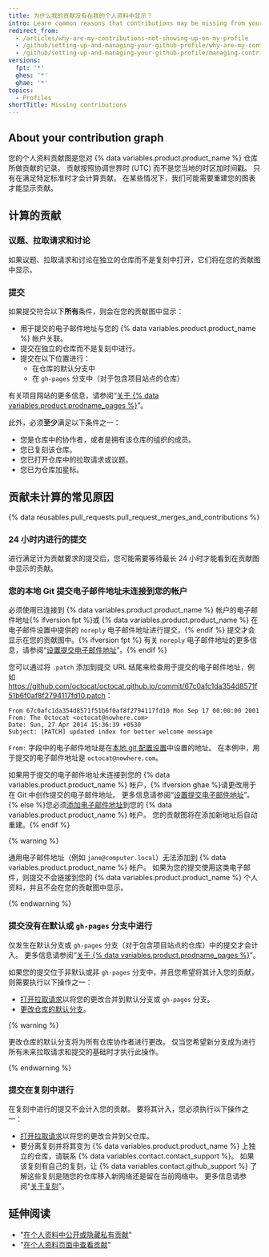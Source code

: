 ```yaml
---
title: 为什么我的贡献没有在我的个人资料中显示？
intro: Learn common reasons that contributions may be missing from your contributions graph.
redirect_from:
  - /articles/why-are-my-contributions-not-showing-up-on-my-profile
  - /github/setting-up-and-managing-your-github-profile/why-are-my-contributions-not-showing-up-on-my-profile
  - /github/setting-up-and-managing-your-github-profile/managing-contribution-graphs-on-your-profile/why-are-my-contributions-not-showing-up-on-my-profile
versions:
  fpt: '*'
  ghes: '*'
  ghae: '*'
topics:
  - Profiles
shortTitle: Missing contributions
---
```


## About your contribution graph

您的个人资料贡献图是您对 {% data variables.product.product_name %} 仓库所做贡献的记录。 贡献按照协调世界时 (UTC) 而不是您当地的时区加时间戳。 只有在满足特定标准时才会计算贡献。 在某些情况下，我们可能需要重建您的图表才能显示贡献。

## 计算的贡献

### 议题、拉取请求和讨论

如果议题、拉取请求和讨论在独立的仓库而不是复刻中打开，它们将在您的贡献图中显示。

### 提交
如果提交符合以下**所有**条件，则会在您的贡献图中显示：
- 用于提交的电子邮件地址与您的 {% data variables.product.product_name %} 帐户关联。
- 提交在独立的仓库而不是复刻中进行。
- 提交在以下位置进行：
  - 在仓库的默认分支中
  - 在 `gh-pages` 分支中（对于包含项目站点的仓库）

有关项目网站的更多信息，请参阅“[关于 {% data variables.product.prodname_pages %}](/pages/getting-started-with-github-pages/about-github-pages#types-of-github-pages-sites)”。

此外，必须**至少**满足以下条件之一：
- 您是仓库中的协作者，或者是拥有该仓库的组织的成员。
- 您已复刻该仓库。
- 您已打开仓库中的拉取请求或议题。
- 您已为仓库加星标。

## 贡献未计算的常见原因

{% data reusables.pull_requests.pull_request_merges_and_contributions %}

### 24 小时内进行的提交

进行满足计为贡献要求的提交后，您可能需要等待最长 24 小时才能看到在贡献图中显示的贡献。

### 您的本地 Git 提交电子邮件地址未连接到您的帐户

必须使用已连接到 {% data variables.product.product_name %} 帐户的电子邮件地址{% ifversion fpt %}或 {% data variables.product.product_name %} 在电子邮件设置中提供的 `noreply` 电子邮件地址进行提交，{% endif %} 提交才会显示在您的贡献图中。{% ifversion fpt %} 有关 `noreply` 电子邮件地址的更多信息，请参阅“[设置提交电子邮件地址](/github/setting-up-and-managing-your-github-user-account/setting-your-commit-email-address#about-commit-email-addresses)”。{% endif %}

您可以通过将 `.patch` 添加到提交 URL 结尾来检查用于提交的电子邮件地址，例如 <a href="https://github.com/octocat/octocat.github.io/commit/67c0afc1da354d8571f51b6f0af8f2794117fd10.patch" data-proofer-ignore>https://github.com/octocat/octocat.github.io/commit/67c0afc1da354d8571f51b6f0af8f2794117fd10.patch</a>：

```
From 67c0afc1da354d8571f51b6f0af8f2794117fd10 Mon Sep 17 00:00:00 2001
From: The Octocat <octocat@nowhere.com>
Date: Sun, 27 Apr 2014 15:36:39 +0530
Subject: [PATCH] updated index for better welcome message
```

`From:` 字段中的电子邮件地址是在[本地 git 配置设置](/articles/set-up-git)中设置的地址。 在本例中，用于提交的电子邮件地址是 `octocat@nowhere.com`。

如果用于提交的电子邮件地址未连接到您的 {% data variables.product.product_name %} 帐户，{% ifversion ghae %}请更改用于在 Git 中创作提交的电子邮件地址。 更多信息请参阅“[设置提交电子邮件地址](/github/setting-up-and-managing-your-github-user-account/setting-your-commit-email-address#setting-your-commit-email-address-in-git)”。{% else %}您必须[添加电子邮件地址](/articles/adding-an-email-address-to-your-github-account)到您的 {% data variables.product.product_name %} 帐户。 您的贡献图将在添加新地址后自动重建。{% endif %}

{% warning %}

通用电子邮件地址（例如 `jane@computer.local`）无法添加到 {% data variables.product.product_name %} 帐户。 如果为您的提交使用这类电子邮件，则提交不会链接到您的 {% data variables.product.product_name %} 个人资料，并且不会在您的贡献图中显示。

{% endwarning %}

### 提交没有在默认或 `gh-pages` 分支中进行

仅发生在默认分支或 `gh-pages` 分支（对于包含项目站点的仓库）中的提交才会计入。 更多信息请参阅“[关于 {% data variables.product.prodname_pages %}](/pages/getting-started-with-github-pages/about-github-pages#types-of-github-pages-sites)”。

如果您的提交位于非默认或非 `gh-pages` 分支中，并且您希望将其计入您的贡献，则需要执行以下操作之一：
- [打开拉取请求](/articles/creating-a-pull-request)以将您的更改合并到默认分支或 `gh-pages` 分支。
- [更改仓库的默认分支](/github/administering-a-repository/changing-the-default-branch)。

{% warning %}

更改仓库的默认分支将为所有仓库协作者进行更改。 仅当您希望新分支成为进行所有未来拉取请求和提交的基础时才执行此操作。

{% endwarning %}

### 提交在复刻中进行

在复刻中进行的提交不会计入您的贡献。 要将其计入，您必须执行以下操作之一：
- [打开拉取请求](/articles/creating-a-pull-request)以将您的更改合并到父仓库。
- 要分离复刻并将其变为 {% data variables.product.product_name %} 上独立的仓库，请联系 {% data variables.contact.contact_support %}。 如果该复刻有自己的复刻，让 {% data variables.contact.github_support %} 了解这些复刻是随您的仓库移入新网络还是留在当前网络中。 更多信息请参阅“[关于复刻](/articles/about-forks/)”。

## 延伸阅读

- "[在个人资料中公开或隐藏私有贡献](/articles/publicizing-or-hiding-your-private-contributions-on-your-profile)"
- "[在个人资料页面中查看贡献](/articles/viewing-contributions-on-your-profile-page)"
